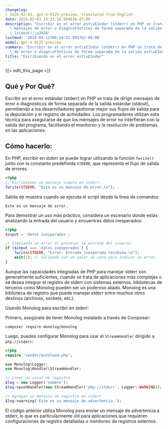 ```yaml
---
changelog:
- 2024-02-03, gpt-4-0125-preview, translated from English
date: 2024-02-03 19:33:58.898930-07:00
description: "Escribir en el error est\xE1ndar (stderr) en PHP se trata de dirigir\
  \ mensajes de error o diagn\xF3sticos de forma separada de la salida est\xE1ndar\
  \ (stdout),\u2026"
lastmod: '2024-03-11T00:14:32.993762-06:00'
model: gpt-4-0125-preview
summary: "Escribir en el error est\xE1ndar (stderr) en PHP se trata de dirigir mensajes\
  \ de error o diagn\xF3sticos de forma separada de la salida est\xE1ndar (stdout),\u2026"
title: "Escribiendo en el error est\xE1ndar"
---
```


{{< edit_this_page >}}

## Qué y Por Qué?

Escribir en el error estándar (stderr) en PHP se trata de dirigir mensajes de error o diagnósticos de forma separada de la salida estándar (stdout), permitiendo a los desarrolladores gestionar mejor sus flujos de salida para la depuración y el registro de actividades. Los programadores utilizan esta técnica para asegurarse de que los mensajes de error no interfieran con la salida del programa, facilitando el monitoreo y la resolución de problemas en las aplicaciones.

## Cómo hacerlo:

En PHP, escribir en stderr se puede lograr utilizando la función `fwrite()` junto con la constante predefinida `STDERR`, que representa el flujo de salida de errores.

```php
<?php
// Escribiendo un mensaje simple en stderr.
fwrite(STDERR, "Este es un mensaje de error.\n");
```

Salida de muestra cuando se ejecuta el script desde la línea de comandos:
```
Este es un mensaje de error.
```

Para demostrar un uso más práctico, considera un escenario donde estás analizando la entrada del usuario y encuentras datos inesperados:
```php
<?php
$input = 'datos inesperados';

// Simulando un error al procesar la entrada del usuario.
if ($input === 'datos inesperados') {
    fwrite(STDERR, "Error: Entrada inesperada recibida.\n");
    exit(1); // Saliendo con un valor no cero para indicar un error.
}
```

Aunque las capacidades integradas de PHP para manejar stderr son generalmente suficientes, cuando se trata de aplicaciones más complejas o se desea integrar el registro de stderr con sistemas externos, bibliotecas de terceros como Monolog pueden ser un poderoso aliado. Monolog es una biblioteca de registro que puede manejar stderr entre muchos otros destinos (archivos, sockets, etc.).

Usando Monolog para escribir en stderr:

Primero, asegúrate de tener Monolog instalado a través de Composer:
```
composer require monolog/monolog
```

Luego, puedes configurar Monolog para usar el `StreamHandler` dirigido a `php://stderr`:

```php
<?php
require 'vendor/autoload.php';

use Monolog\Logger;
use Monolog\Handler\StreamHandler;

// Crear un canal de registro
$log = new Logger('nombre');
$log->pushHandler(new StreamHandler('php://stderr', Logger::WARNING));

// Agregar un mensaje de registro en stderr
$log->warning('Este es un mensaje de advertencia.');
```

El código anterior utiliza Monolog para enviar un mensaje de advertencia a stderr, lo que es particularmente útil para aplicaciones que requieren configuraciones de registro detalladas o monitoreo de registros externos.
